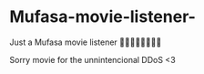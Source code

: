 # Mufasa-movie-listener-
Just a Mufasa movie listener  🦁✨🦁✨🦁✨🦁✨

Sorry movie for the unnintencional DDoS <3
